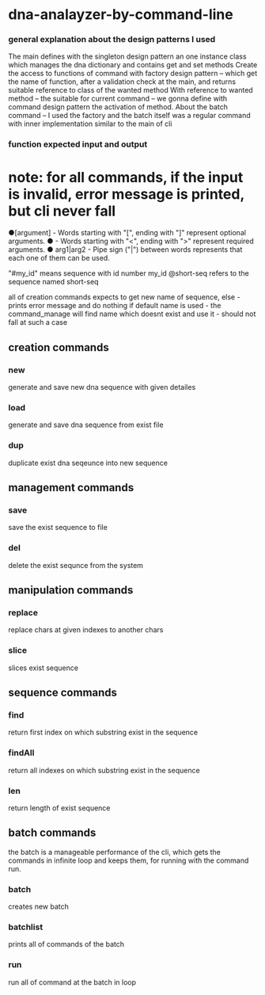 # dna-analayzer-by-command-line

### general explanation about the design patterns I used

The main defines with the singleton design pattern an one instance class which manages the dna dictionary and contains get and set methods 
Create the access to functions of command with factory design pattern – which get the name of function, after a validation check at the main, and returns suitable reference to class of the wanted method 
With reference to wanted method – the suitable for current command – we gonna define with command design pattern the activation of method.
About the batch command – I used the factory and the batch itself was a regular command with inner implementation similar to the main of cli


### function expected input and output

# note: for all commands, if the input is invalid,  error message is printed, but cli never fall

●[argument] - Words starting with "[", ending with "]" represent optional
arguments.
● <argument> - Words starting with "<", ending with ">" represent required
arguments.
● arg1|arg2 - Pipe sign ("|") between words represents that each one of them can
be used.

"#my_id" means sequence with id number my_id
@short-seq refers to the sequence named short-seq

all of creation commands expects to get new name of sequence, else - prints error message and do nothing
if default name is used - the command_manage will find name which doesnt exist and use it - should not fall at such a case
## creation commands
### new 
generate and save new dna sequence with given detailes
### load  
generate and save dna sequence from exist file
### dup 
duplicate exist dna seqeunce into new sequence
## management commands
### save
save the exist sequence to file
### del
delete the exist sequnce from the system
## manipulation commands
### replace
replace chars at given indexes to another chars
### slice
slices exist sequence 
## sequence commands
### find
return first index on which substring exist in the sequence
### findAll
return all indexes on which substring exist in the sequence
### len
return length of exist sequence
## batch commands
the batch is a manageable performance of the cli, which gets the commands in infinite loop and keeps them, for running with the command run.
### batch
creates new batch 
### batchlist 
prints all of commands of the batch
### run
run all of command at the batch in loop
